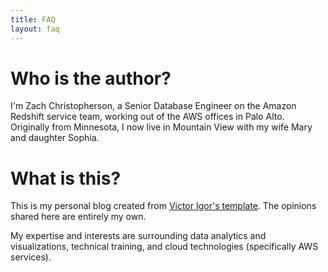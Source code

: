 ```yaml
---
title: FAQ
layout: faq
---
```


# Who is the author?
I'm Zach Christopherson, a Senior Database Engineer on the Amazon Redshift service team, working out of the AWS offices in Palo Alto. Originally from Minnesota, I now live in Mountain View with my wife Mary and daughter Sophia. 

# What is this?
This is my personal blog created from [Victor Igor's template](https://github.com/victorvoid/space-jekyll-template). The opinions shared here are entirely my own. 

My expertise and interests are surrounding data analytics and visualizations, technical training, and cloud technologies (specifically AWS services). 
